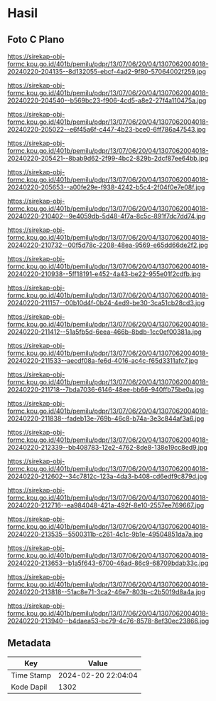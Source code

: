 # Hasil

## Foto C Plano

https://sirekap-obj-formc.kpu.go.id/401b/pemilu/pdpr/13/07/06/20/04/1307062004018-20240220-204135--8d132055-ebcf-4ad2-9f80-57064002f259.jpg

https://sirekap-obj-formc.kpu.go.id/401b/pemilu/pdpr/13/07/06/20/04/1307062004018-20240220-204540--b569bc23-f906-4cd5-a8e2-27f4a110475a.jpg

https://sirekap-obj-formc.kpu.go.id/401b/pemilu/pdpr/13/07/06/20/04/1307062004018-20240220-205022--e6f45a6f-c447-4b23-bce0-6ff786a47543.jpg

https://sirekap-obj-formc.kpu.go.id/401b/pemilu/pdpr/13/07/06/20/04/1307062004018-20240220-205421--8bab9d62-2f99-4bc2-829b-2dcf87ee64bb.jpg

https://sirekap-obj-formc.kpu.go.id/401b/pemilu/pdpr/13/07/06/20/04/1307062004018-20240220-205653--a00fe29e-f938-4242-b5c4-2f04f0e7e08f.jpg

https://sirekap-obj-formc.kpu.go.id/401b/pemilu/pdpr/13/07/06/20/04/1307062004018-20240220-210402--9e4059db-5d48-4f7a-8c5c-891f7dc7dd74.jpg

https://sirekap-obj-formc.kpu.go.id/401b/pemilu/pdpr/13/07/06/20/04/1307062004018-20240220-210732--00f5d78c-2208-48ea-9569-e65dd66de2f2.jpg

https://sirekap-obj-formc.kpu.go.id/401b/pemilu/pdpr/13/07/06/20/04/1307062004018-20240220-210938--5ff18191-e452-4a43-be22-955e01f2cdfb.jpg

https://sirekap-obj-formc.kpu.go.id/401b/pemilu/pdpr/13/07/06/20/04/1307062004018-20240220-211157--00b10d4f-0b24-4ed9-be30-3ca51cb28cd3.jpg

https://sirekap-obj-formc.kpu.go.id/401b/pemilu/pdpr/13/07/06/20/04/1307062004018-20240220-211412--51a5fb5d-6eea-466b-8bdb-1cc0ef00381a.jpg

https://sirekap-obj-formc.kpu.go.id/401b/pemilu/pdpr/13/07/06/20/04/1307062004018-20240220-211533--aecdf08a-fe6d-4016-ac4c-f65d3311afc7.jpg

https://sirekap-obj-formc.kpu.go.id/401b/pemilu/pdpr/13/07/06/20/04/1307062004018-20240220-211718--7bda7036-6146-48ee-bb66-940ffb75be0a.jpg

https://sirekap-obj-formc.kpu.go.id/401b/pemilu/pdpr/13/07/06/20/04/1307062004018-20240220-211838--fadeb13e-769b-46c8-b74a-3e3c844af3a6.jpg

https://sirekap-obj-formc.kpu.go.id/401b/pemilu/pdpr/13/07/06/20/04/1307062004018-20240220-212339--bb408783-12e2-4762-8de8-138e19cc8ed9.jpg

https://sirekap-obj-formc.kpu.go.id/401b/pemilu/pdpr/13/07/06/20/04/1307062004018-20240220-212602--34c7812c-123a-4da3-b408-cd6edf9c879d.jpg

https://sirekap-obj-formc.kpu.go.id/401b/pemilu/pdpr/13/07/06/20/04/1307062004018-20240220-212716--ea984048-421a-492f-8e10-2557ee769667.jpg

https://sirekap-obj-formc.kpu.go.id/401b/pemilu/pdpr/13/07/06/20/04/1307062004018-20240220-213535--5500311b-c261-4c1c-9b1e-49504851da7a.jpg

https://sirekap-obj-formc.kpu.go.id/401b/pemilu/pdpr/13/07/06/20/04/1307062004018-20240220-213653--b1a5f643-6700-46ad-86c9-68709bdab33c.jpg

https://sirekap-obj-formc.kpu.go.id/401b/pemilu/pdpr/13/07/06/20/04/1307062004018-20240220-213818--51ac8e71-3ca2-46e7-803b-c2b5019d8a4a.jpg

https://sirekap-obj-formc.kpu.go.id/401b/pemilu/pdpr/13/07/06/20/04/1307062004018-20240220-213940--b4daea53-bc79-4c76-8578-8ef30ec23866.jpg


## Metadata

| Key        | Value               |
| ---------- | ------------------- |
| Time Stamp | 2024-02-20 22:04:04 |
| Kode Dapil | 1302                |



